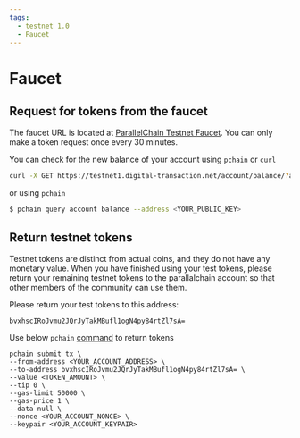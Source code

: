 ```yaml
---
tags:
  - testnet 1.0
  - Faucet
---
```


# Faucet

## Request for tokens from the faucet

The faucet URL is located at [ParallelChain Testnet Faucet](https://testnet.parallelchain.io/explorer/faucet). You can only make a token request once every 30 minutes.

You can check for the new balance of your account using `pchain` or `curl`

```bash
curl -X GET https://testnet1.digital-transaction.net/account/balance/?address=<YOUR_PUBLIC_KEY>
```

or using `pchain`

```bash
$ pchain query account balance --address <YOUR_PUBLIC_KEY>
```

## Return testnet tokens

Testnet tokens are distinct from actual coins, and they do not have any monetary value. When you have finished using your test tokens, please return your remaining testnet tokens to the parallalchain account so that other members of the community can use them. 

Please return your test tokens to this address:
```
bvxhscIRoJvmu2JQrJyTakMBufl1ogN4py84rtZl7sA=
```
Use below `pchain` [command](/cli/#transfer-token) to return tokens
```
pchain submit tx \
--from-address <YOUR_ACCOUNT_ADDRESS> \
--to-address bvxhscIRoJvmu2JQrJyTakMBufl1ogN4py84rtZl7sA= \
--value <TOKEN_AMOUNT> \
--tip 0 \
--gas-limit 50000 \
--gas-price 1 \
--data null \
--nonce <YOUR_ACCOUNT_NONCE> \
--keypair <YOUR_ACCOUNT_KEYPAIR>
```